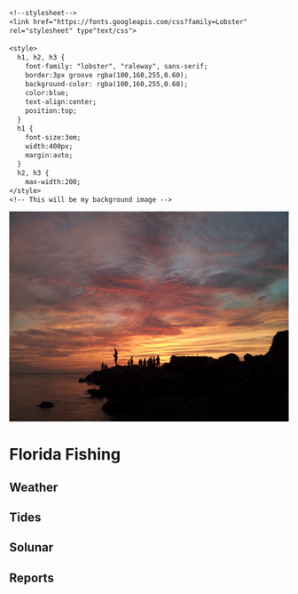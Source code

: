 <!DOCTYPE html>
<html>
  <head>
    <title>Florida Fishing</title>
   
   <!--Reference For future stylesheet
   <link
     href="/style.css"
     type="text/css"
     rel="stylesheet"> -->
     
    <!--stylesheet-->
    <link href="https://fonts.googleapis.com/css?family=Lobster" rel="stylesheet" type"text/css">
    
    <style>  
      h1, h2, h3 {
        font-family: "lobster", "raleway", sans-serif;
        border:3px groove rgba(100,160,255,0.60);
        background-color: rgba(100,160,255,0.60);
        color:blue;
        text-align:center;
        position:top;       
      }
      h1 {
        font-size:3em;
        width:400px;
        margin:auto; 
      }
      h2, h3 {
        max-width:200;
    </style>
    <!-- This will be my background image -->
   <img
        src="https://github.com/Buffalosurfer/Fishing-1/blob/master/11.20.12%201594.jpg?raw=true">
  </head>
  <body> 
    <h1>Florida Fishing</h1>
      <h2>Weather</h2>
      <h2>Tides</h2>
      <h2>Solunar</h2>
      <h2>Reports</h2>      
  </body>
        </html>  
